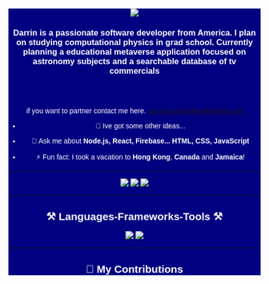 <div align="center" style="background-color: navy; color: white; font-family: Arial, sans-serif;">

<h1 align="center">
    <img src="https://readme-typing-svg.herokuapp.com/?font=Righteous&size=35&center=true&vCenter=true&width=500&height=70&duration=4000&lines=Meta+Verse!+👋;+astronomy!" />
</h1>

<h3 align="center">
    Darrin is a passionate software developer from America. I plan on studying computational physics in grad school.  Currently planning a educational metaverse application focused on astronomy subjects and a searchable database of tv commercials <br>
    
 </strong>
</h3>


<br/><br>

if you want to partner contact me here.  darrin.lovard.allen@gmail.com
- 🌱 Ive got some other ideas...


- 💬 Ask me about **Node.js, React, Firebase... HTML, CSS, JavaScript**  
- ⚡ Fun fact: I took a vacation to **Hong Kong**, **Canada** and **Jamaica**!

---

<div align="center"> 
  <a href="mailto:darrin.lovard.allen@gmail.com">
    <img src="https://img.shields.io/badge/Gmail-333333?style=for-the-badge&logo=gmail&logoColor=red" />
  </a>
  <a href="https://linkedin.com/in/darrin-allen-864" target="_blank">
    <img src="https://img.shields.io/badge/LinkedIn-0077B5?style=for-the-badge&logo=linkedin&logoColor=white" />
  </a>
  <a href="https://darrinlallen.github.io" target="_blank">
     <img src="https://img.shields.io/badge/Portfolio-FF5722?style=for-the-badge&logo=todoist&logoColor=white" />
  </a>
</div>

---

## ⚒️ Languages-Frameworks-Tools ⚒️

<div align="center">
    <img src="https://skillicons.dev/icons?i=react,bootstrap,mui,html,css,vscode,github,figma,tailwind,git,r" />
    <img src="https://skillicons.dev/icons?i=nodejs,python,javascript,typescript,express,firebase,mongodb,c,java,nextjs,mysql,flask" />
</div>

---

## 🐍 My Contributions

<div align="center">
  <im
